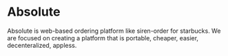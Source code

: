 Absolute
=======

Absolute is web-based ordering platform like siren-order for starbucks.
We are focused on creating a platform that is portable, cheaper, easier,
decenteralized, appless.
